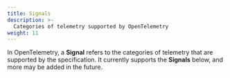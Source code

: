 ```yaml
---
title: Signals
description: >-
  Categories of telemetry supported by OpenTelemetry
weight: 11
---
```


In OpenTelemetry, a **Signal** refers to the categories of telemetry that are
supported by the specification. It currently supports the **Signals** below,
and more may be added in the future.
